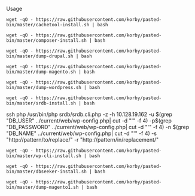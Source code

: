 Usage

```shell
wget -qO - https://raw.githubusercontent.com/korby/pasted-bin/master/cachetool-install.sh | bash
```
```shell
wget -qO - https://raw.githubusercontent.com/korby/pasted-bin/master/composer-install.sh | bash
```
```shell
wget -qO - https://raw.githubusercontent.com/korby/pasted-bin/master/dump-drupal.sh | bash
```
```shell
wget -qO - https://raw.githubusercontent.com/korby/pasted-bin/master/dump-magento.sh | bash
```
```shell
wget -qO - https://raw.githubusercontent.com/korby/pasted-bin/master/dump-wordpress.sh | bash
```
```shell
wget -qO - https://raw.githubusercontent.com/korby/pasted-bin/master/srdb-install.sh | bash
```
ssh php /usr/bin/php srdb/srdb.cli.php -z -h 10.128.19.162 -u $(grep "DB_USER" ../current/web/wp-config.php| cut -d "'" -f 4) -p$(grep "DB_PASSWORD" ../current/web/wp-config.php| cut -d "'" -f 4) -n $(grep "DB_NAME" ../current/web/wp-config.php| cut -d "'" -f 4) -s "http://pattern/to/replace/" -r "http://pattern/in/replacement/"
```shell
wget -qO - https://raw.githubusercontent.com/korby/pasted-bin/master/wp-cli-install.sh | bash
```
```shell
wget -qO - https://raw.githubusercontent.com/korby/pasted-bin/master/dbseeker-install.sh | bash
```
```shell
wget -qO - https://raw.githubusercontent.com/korby/pasted-bin/master/dump-magento1.sh | bash
```

